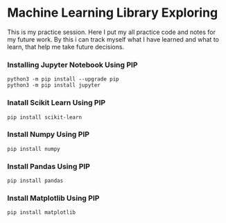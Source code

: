 # Machine Learning Library Exploring

This is my practice session. Here I put my all practice code and notes for my future work.
By this i can track myself what I have learned and what to learn, that help me take future decisions.

### Installing Jupyter Notebook Using PIP
~~~~
python3 -m pip install --upgrade pip
python3 -m pip install jupyter
~~~~
### Inatall Scikit Learn Using PIP
~~~~
pip install scikit-learn
~~~~
### Install Numpy Using PIP
~~~~
pip install numpy
~~~~
### Install Pandas Using PIP
~~~~
pip install pandas
~~~~
### Install Matplotlib Using PIP
~~~~
pip install matplotlib
~~~~